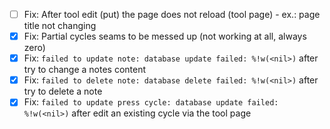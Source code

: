 - [ ] Fix: After tool edit (put) the page does not reload (tool page) - ex.: page title not changing
- [x] Fix: Partial cycles seams to be messed up (not working at all, always zero)
- [x] Fix: `failed to update note: database update failed: %!w(<nil>)` after try to change a notes content
- [x] Fix: `failed to delete note: database delete failed: %!w(<nil>)` after try to delete a note
- [x] Fix: `failed to update press cycle: database update failed: %!w(<nil>)` after edit an existing cycle via the tool page

